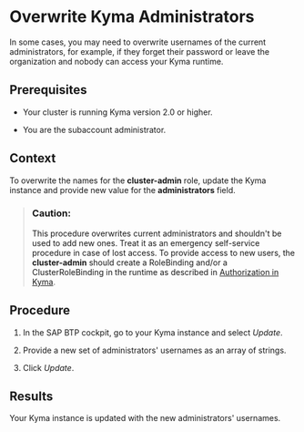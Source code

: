 <!-- loiodf7f9d7dedf84f1a8f2fda4e86ad4950 -->

# Overwrite Kyma Administrators

In some cases, you may need to overwrite usernames of the current administrators, for example, if they forget their password or leave the organization and nobody can access your Kyma runtime.



<a name="loiodf7f9d7dedf84f1a8f2fda4e86ad4950__prereq_fv1_t2l_nrb"/>

## Prerequisites

-   Your cluster is running Kyma version 2.0 or higher.

-   You are the subaccount administrator.




<a name="loiodf7f9d7dedf84f1a8f2fda4e86ad4950__context_znd_tld_4rb"/>

## Context

To overwrite the names for the **cluster-admin** role, update the Kyma instance and provide new value for the **administrators** field.

> ### Caution:  
> This procedure overwrites current administrators and shouldn't be used to add new ones. Treat it as an emergency self-service procedure in case of lost access. To provide access to new users, the **cluster-admin** should create a RoleBinding and/or a ClusterRoleBinding in the runtime as described in [Authorization in Kyma](https://kyma-project.io/docs/kyma/latest/04-operation-guides/security/sec-02-authorization-in-kyma#role-binding).



<a name="loiodf7f9d7dedf84f1a8f2fda4e86ad4950__steps_vbl_cxh_3rb"/>

## Procedure

1.  In the SAP BTP cockpit, go to your Kyma instance and select *Update*.

2.  Provide a new set of administrators' usernames as an array of strings.

3.  Click *Update*.




<a name="loiodf7f9d7dedf84f1a8f2fda4e86ad4950__result_qzy_nsz_1pb"/>

## Results

Your Kyma instance is updated with the new administrators' usernames.

